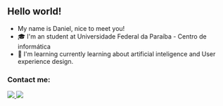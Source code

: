 ## Hello world!

- My name is Daniel, nice to meet you!
- 🎓 I'm an student at Universidade Federal da Paraíba - Centro de informática
- 📖 I'm learning currently learning about artificial inteligence and User experience design.



<div>
<h3>Contact me:</h3>
  <a href="">  
    <img src="https://img.shields.io/badge/GitHub-100000?style=for-the-badge&logo=github&logoColor=white"/>
  </a>
  <a href="https://www.linkedin.com/in/danielmoreiradesousa/">  
    <img src="https://img.shields.io/badge/LinkedIn-0077B5?style=for-the-badge&logo=linkedin&logoColor=white"/>
  </a>  
</div>
